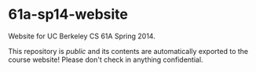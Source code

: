 61a-sp14-website
================

Website for UC Berkeley CS 61A Spring 2014.

This repository is *public* and its contents are automatically exported to the
course website! Please don't check in anything confidential.
